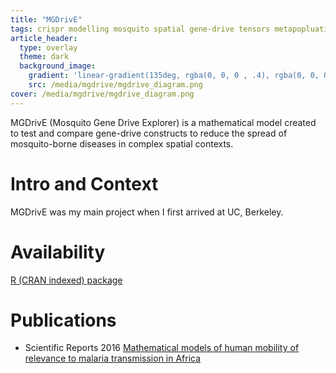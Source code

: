 ```yaml
---
title: "MGDrivE"
tags: crispr modelling mosquito spatial gene-drive tensors metapopluation
article_header:
  type: overlay
  theme: dark
  background_image:
    gradient: 'linear-gradient(135deg, rgba(0, 0, 0 , .4), rgba(0, 0, 0, .4))'
    src: /media/mgdrive/mgdrive_diagram.png
cover: /media/mgdrive/mgdrive_diagram.png
---
```


MGDrivE (Mosquito Gene Drive Explorer) is a mathematical model created to test and compare gene-drive constructs to reduce the spread of mosquito-borne diseases in complex spatial contexts.

<!--more-->

# Intro and Context

MGDrivE was my main project when I first arrived at UC, Berkeley. 

# Availability

[R (CRAN indexed) package](https://cran.r-project.org/web/packages/MGDrivE/index.html)

# Publications

* Scientific Reports 2016 [Mathematical models of human mobility of relevance to malaria transmission in Africa](https://www.researchgate.net/publication/325171555_Mathematical_models_of_human_mobility_of_relevance_to_malaria_transmission_in_Africa)